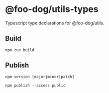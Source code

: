 # @foo-dog/utils-types

Typescript type declarations for @foo-dog/utils.

## Build

`npm run build`

## Publish

`npm version [major|minor|patch]`

`npm publish --access public`